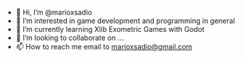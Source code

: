 - 👋 Hi, I’m @marioxsadio
- 👀 I’m interested in game development and programming in general 
- 🌱 I’m currently learning Xlib Exometric Games with Godot
- 💞️ I’m looking to collaborate on ...
- 📫 How to reach me email to marioxsadio@gmail.com

<!---
marioxsadio/marioxsadio is a ✨ special ✨ repository because its `README.md` (this file) appears on your GitHub profile.
You can click the Preview link to take a look at your changes.
--->
